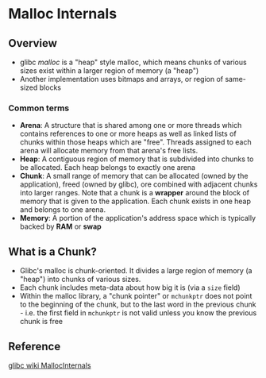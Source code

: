 # Malloc Internals

## Overview
* glibc *malloc* is a "heap" style malloc, which means chunks of various sizes exist within a larger region of memory (a "heap")
* Another implementation uses bitmaps and arrays, or region of same-sized blocks

### Common terms
* **Arena**: A structure that is shared among one or more threads which contains references to one or more heaps
as well as linked lists of chunks within those heaps which are "free". Threads assigned to each arena will allocate
memory from that arena's free lists.
* **Heap**: A contiguous region of memory that is subdivided into chunks to be allocated. Each heap belongs to exactly one arena
* **Chunk**: A small range of memory that can be allocated (owned by the application), freed (owned by glibc), ore combined
with adjacent chunks into larger ranges. Note that a chunk is a **wrapper** around the block of memory that is given to
the application. Each chunk exists in one heap and belongs to one arena.
* **Memory**: A portion of the application's address space which is typically backed by **RAM** or **swap**

## What is a Chunk?
* Glibc's malloc is chunk-oriented. It divides a large region of memory (a "heap") into chunks of various sizes.
* Each chunk includes meta-data about how big it is (via a `size` field)
* Within the malloc library, a "chunk pointer" or `mchunkptr` does not point to the beginning of the chunk, but
to the last word in the previous chunk - i.e. the first field in `mchunkptr` is not valid unless you know the
previous chunk is free

## Reference
[glibc wiki MallocInternals](https://sourceware.org/glibc/wiki/MallocInternals)
